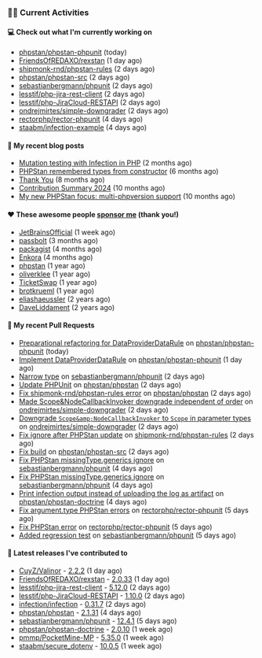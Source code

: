 ### 👨‍💻 Current Activities


#### 💻 Check out what I'm currently working on

- [phpstan/phpstan-phpunit](https://github.com/phpstan/phpstan-phpunit) (today)
- [FriendsOfREDAXO/rexstan](https://github.com/FriendsOfREDAXO/rexstan) (1 day ago)
- [shipmonk-rnd/phpstan-rules](https://github.com/shipmonk-rnd/phpstan-rules) (2 days ago)
- [phpstan/phpstan-src](https://github.com/phpstan/phpstan-src) (2 days ago)
- [sebastianbergmann/phpunit](https://github.com/sebastianbergmann/phpunit) (2 days ago)
- [lesstif/php-jira-rest-client](https://github.com/lesstif/php-jira-rest-client) (2 days ago)
- [lesstif/php-JiraCloud-RESTAPI](https://github.com/lesstif/php-JiraCloud-RESTAPI) (2 days ago)
- [ondrejmirtes/simple-downgrader](https://github.com/ondrejmirtes/simple-downgrader) (2 days ago)
- [rectorphp/rector-phpunit](https://github.com/rectorphp/rector-phpunit) (4 days ago)
- [staabm/infection-example](https://github.com/staabm/infection-example) (4 days ago)


#### 📜 My recent blog posts

- [Mutation testing with Infection in PHP](https://staabm.github.io/2025/08/01/infection-php-mutation-testing.html) (2 months ago)
- [PHPStan remembered types from constructor](https://staabm.github.io/2025/04/15/phpstan-remember-constructor-types.html) (6 months ago)
- [Thank You](https://staabm.github.io/2025/01/24/thank-you.html) (8 months ago)
- [Contribution Summary 2024](https://staabm.github.io/2024/12/11/contribution-summary-2024.html) (10 months ago)
- [My new PHPStan focus: multi-phpversion support](https://staabm.github.io/2024/11/28/phpstan-php-version-in-scope.html) (10 months ago)


#### ❤️ These awesome people [sponsor me](https://github.com/sponsors/staabm) (thank you!)

- [JetBrainsOfficial](https://github.com/JetBrainsOfficial) (1 week ago)
- [passbolt](https://github.com/passbolt) (3 months ago)
- [packagist](https://github.com/packagist) (4 months ago)
- [Enkora](https://github.com/Enkora) (4 months ago)
- [phpstan](https://github.com/phpstan) (1 year ago)
- [oliverklee](https://github.com/oliverklee) (1 year ago)
- [TicketSwap](https://github.com/TicketSwap) (1 year ago)
- [brotkrueml](https://github.com/brotkrueml) (1 year ago)
- [eliashaeussler](https://github.com/eliashaeussler) (2 years ago)
- [DaveLiddament](https://github.com/DaveLiddament) (2 years ago)


#### 🔨 My recent Pull Requests

- [Preparational refactoring for DataProviderDataRule](https://github.com/phpstan/phpstan-phpunit/pull/239) on [phpstan/phpstan-phpunit](https://github.com/phpstan/phpstan-phpunit) (today)
- [Implement DataProviderDataRule](https://github.com/phpstan/phpstan-phpunit/pull/238) on [phpstan/phpstan-phpunit](https://github.com/phpstan/phpstan-phpunit) (1 day ago)
- [Narrow type](https://github.com/sebastianbergmann/phpunit/pull/6390) on [sebastianbergmann/phpunit](https://github.com/sebastianbergmann/phpunit) (2 days ago)
- [Update PHPUnit](https://github.com/phpstan/phpstan/pull/13679) on [phpstan/phpstan](https://github.com/phpstan/phpstan) (2 days ago)
- [Fix shipmonk-rnd/phpstan-rules error](https://github.com/phpstan/phpstan/pull/13678) on [phpstan/phpstan](https://github.com/phpstan/phpstan) (2 days ago)
- [Made Scope&amp;NodeCallbackInvoker downgrade independent of order](https://github.com/ondrejmirtes/simple-downgrader/pull/17) on [ondrejmirtes/simple-downgrader](https://github.com/ondrejmirtes/simple-downgrader) (2 days ago)
- [Downgrade `Scope&amp;NodeCallbackInvoker` to `Scope` in parameter types](https://github.com/ondrejmirtes/simple-downgrader/pull/16) on [ondrejmirtes/simple-downgrader](https://github.com/ondrejmirtes/simple-downgrader) (2 days ago)
- [Fix ignore after PHPStan update](https://github.com/shipmonk-rnd/phpstan-rules/pull/322) on [shipmonk-rnd/phpstan-rules](https://github.com/shipmonk-rnd/phpstan-rules) (2 days ago)
- [Fix build](https://github.com/phpstan/phpstan-src/pull/4428) on [phpstan/phpstan-src](https://github.com/phpstan/phpstan-src) (2 days ago)
- [Fix PHPStan missingType.generics ignore](https://github.com/sebastianbergmann/phpunit/pull/6387) on [sebastianbergmann/phpunit](https://github.com/sebastianbergmann/phpunit) (4 days ago)
- [Fix PHPStan missingType.generics ignore](https://github.com/sebastianbergmann/phpunit/pull/6386) on [sebastianbergmann/phpunit](https://github.com/sebastianbergmann/phpunit) (4 days ago)
- [Print infection output instead of uploading the log as artifact](https://github.com/phpstan/phpstan-doctrine/pull/696) on [phpstan/phpstan-doctrine](https://github.com/phpstan/phpstan-doctrine) (4 days ago)
- [Fix argument.type PHPStan errors](https://github.com/rectorphp/rector-phpunit/pull/553) on [rectorphp/rector-phpunit](https://github.com/rectorphp/rector-phpunit) (5 days ago)
- [Fix PHPStan error](https://github.com/rectorphp/rector-phpunit/pull/552) on [rectorphp/rector-phpunit](https://github.com/rectorphp/rector-phpunit) (5 days ago)
- [Added regression test](https://github.com/sebastianbergmann/phpunit/pull/6384) on [sebastianbergmann/phpunit](https://github.com/sebastianbergmann/phpunit) (5 days ago)


#### 🔭 Latest releases I've contributed to

- [CuyZ/Valinor](https://github.com/CuyZ/Valinor) - [2.2.2](https://github.com/CuyZ/Valinor/releases/tag/2.2.2) (1 day ago)
- [FriendsOfREDAXO/rexstan](https://github.com/FriendsOfREDAXO/rexstan) - [2.0.33](https://github.com/FriendsOfREDAXO/rexstan/releases/tag/2.0.33) (1 day ago)
- [lesstif/php-jira-rest-client](https://github.com/lesstif/php-jira-rest-client) - [5.12.0](https://github.com/lesstif/php-jira-rest-client/releases/tag/5.12.0) (2 days ago)
- [lesstif/php-JiraCloud-RESTAPI](https://github.com/lesstif/php-JiraCloud-RESTAPI) - [1.10.0](https://github.com/lesstif/php-JiraCloud-RESTAPI/releases/tag/1.10.0) (2 days ago)
- [infection/infection](https://github.com/infection/infection) - [0.31.7](https://github.com/infection/infection/releases/tag/0.31.7) (2 days ago)
- [phpstan/phpstan](https://github.com/phpstan/phpstan) - [2.1.31](https://github.com/phpstan/phpstan/releases/tag/2.1.31) (4 days ago)
- [sebastianbergmann/phpunit](https://github.com/sebastianbergmann/phpunit) - [12.4.1](https://github.com/sebastianbergmann/phpunit/releases/tag/12.4.1) (5 days ago)
- [phpstan/phpstan-doctrine](https://github.com/phpstan/phpstan-doctrine) - [2.0.10](https://github.com/phpstan/phpstan-doctrine/releases/tag/2.0.10) (1 week ago)
- [pmmp/PocketMine-MP](https://github.com/pmmp/PocketMine-MP) - [5.35.0](https://github.com/pmmp/PocketMine-MP/releases/tag/5.35.0) (1 week ago)
- [staabm/secure_dotenv](https://github.com/staabm/secure_dotenv) - [10.0.5](https://github.com/staabm/secure_dotenv/releases/tag/10.0.5) (1 week ago)
